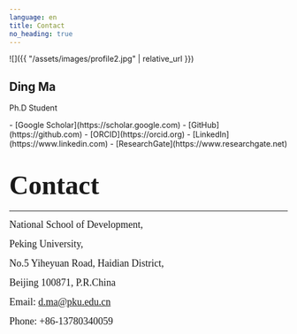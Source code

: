 ```yaml
---
language: en
title: Contact
no_heading: true
---
```


<div class="row">
<div class="col-md-4" markdown="1">
<div class="site-personal-heading" markdown="1">
![]({{ "/assets/images/profile2.jpg" | relative_url }})

## Ding Ma

Ph.D Student
</div>
<div class="site-personal-info" markdown="1">
- <span class="icon icon-google-scholar"></span> [Google Scholar](https://scholar.google.com)
- <span class="icon icon-github"></span> [GitHub](https://github.com)
- <span class="icon icon-orcid"></span> [ORCID](https://orcid.org)
- <span class="icon icon-linkedin"></span> [LinkedIn](https://www.linkedin.com)
- <span class="icon icon-researchgate"></span> [ResearchGate](https://www.researchgate.net)
</div>
</div>
<div class="col-md-8" markdown="1">

# <font face="Garamond" size=8>Contact</font>

---

<font face="Garamond" size=4>National School of Development, </font>  

<font face="Garamond" size=4>Peking University,</font> 

<font face="Garamond" size=4>No.5 Yiheyuan Road, Haidian District,</font> 

<font face="Garamond" size=4>Beijing 100871, P.R.China</font> <br />

<font face="Garamond" size=4>Email: d.ma@pku.edu.cn</font>

<font face="Garamond" size=4>Phone: +86-13780340059</font> 